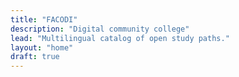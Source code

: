 ```yaml
---
title: "FACODI"
description: "Digital community college"
lead: "Multilingual catalog of open study paths."
layout: "home"
draft: true
---
```

